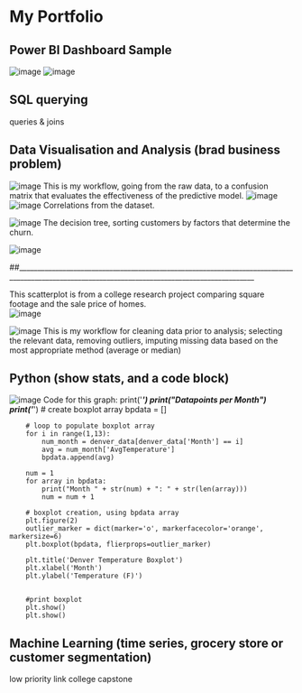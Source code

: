 # My Portfolio 
## Power BI Dashboard Sample
![image](https://github.com/johnleonard512/johnleonard512.github.io/assets/140750487/f52ddf9c-ff9d-41ee-8c17-ec0b5491c7a6)
![image](https://github.com/johnleonard512/johnleonard512.github.io/assets/140750487/13c1d7a4-b6d8-4980-9a7d-b786c8313f6d)

## SQL querying
queries & joins
## Data Visualisation and Analysis (brad business problem)
![image](https://github.com/johnleonard512/johnleonard512.github.io/assets/140750487/8ea42d1c-5df3-4ccb-9433-a16ce97cd704)
This is my workflow, going from the raw data, to a confusion matrix that evaluates the effectiveness of the predictive model.
![image](https://github.com/johnleonard512/johnleonard512.github.io/assets/140750487/189e34f1-1e2d-45ef-8767-3b5a55ebccdb)
![image](https://github.com/johnleonard512/johnleonard512.github.io/assets/140750487/1922cce3-4b5c-44fc-9efa-b2b6707dfc8d)
Correlations from the dataset.

![image](https://github.com/johnleonard512/johnleonard512.github.io/assets/140750487/d249f7cc-ac71-4d8f-b0ff-fb9fe580d515)
The decision tree, sorting customers by factors that determine the churn.

![image](https://github.com/johnleonard512/johnleonard512.github.io/assets/140750487/8f609363-c2ba-4cf2-b7d1-2f3c92f5e1af)

##________________________________________________________________________________________________________________________________________________

This scatterplot is from a college research project comparing square footage and the sale price of homes.  
![image](https://github.com/johnleonard512/johnleonard512.github.io/assets/140750487/591561b1-f79d-4a3d-9d30-08d22c134a39)


![image](https://github.com/johnleonard512/johnleonard512.github.io/assets/140750487/6dbf6f19-7d9e-475b-844d-a90b90cb2b9a)
This is my workflow for cleaning data prior to analysis; selecting the relevant data, removing outliers, imputing missing data based on the most appropriate method (average or median)

## Python (show stats, and a code block)
![image](https://github.com/johnleonard512/johnleonard512.github.io/assets/140750487/6a4de389-d41c-4500-9099-5248628009b5)
Code for this graph:
        print('_____________________________________')
        print("Datapoints per Month")
        print('_____________________________________')
        # create boxplot array
        bpdata = []
        
        # loop to populate boxplot array
        for i in range(1,13):
            num_month = denver_data[denver_data['Month'] == i]
            avg = num_month['AvgTemperature']
            bpdata.append(avg)
        
        num = 1
        for array in bpdata:
            print("Month " + str(num) + ": " + str(len(array)))
            num = num + 1
        
        # boxplot creation, using bpdata array
        plt.figure(2)
        outlier_marker = dict(marker='o', markerfacecolor='orange', markersize=6)
        plt.boxplot(bpdata, flierprops=outlier_marker)
        
        plt.title('Denver Temperature Boxplot')
        plt.xlabel('Month')
        plt.ylabel('Temperature (F)')
        
        
        #print boxplot
        plt.show()
        plt.show()


## Machine Learning (time series, grocery store or customer segmentation)
low priority link college capstone
